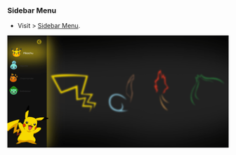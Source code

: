 ### Sidebar Menu

- Visit > [Sidebar Menu](https://ugurkarakurt.github.io/Frontend-Challanges/14-Sidebar-Menu/).

![image info](screenshot.png)
